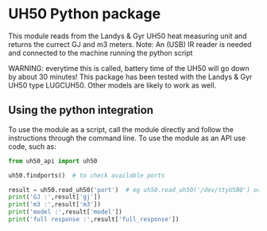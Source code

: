 # UH50 Python package
This module reads from the Landys & Gyr UH50 heat measuring unit and returns the currect GJ and m3 meters.
Note: An (USB) IR reader is needed and connected to the machine running the python script

WARNING: everytime this is called, battery time of the UH50 will go down by about 30 minutes!
This package has been tested with the Landys & Gyr UH50 type LUGCUH50. Other models are likely to work as well.

## Using the python integration

To use the module as a script, call the module directly and follow the instructions through the command line.
To use the module as an API use code, such as:

```python
from uh50_api import uh50

uh50.findports()  # to check available ports

result = uh50.read_uh50('port')  # eg uh50.read_uh50('/dev/ttyUSB0') or uh50.read_uh50('COM5')
print('GJ :',result['gj'])
print('m3 :',result['m3'])
print('model :',result['model'])
print('full response :',result['full_response'])

```